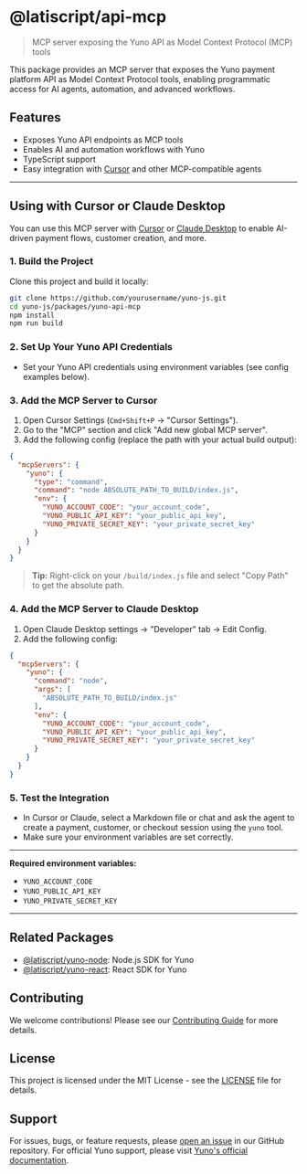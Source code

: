 # @latiscript/api-mcp

> MCP server exposing the Yuno API as Model Context Protocol (MCP) tools

This package provides an MCP server that exposes the Yuno payment platform API as Model Context Protocol tools, enabling programmatic access for AI agents, automation, and advanced workflows.

## Features

- Exposes Yuno API endpoints as MCP tools
- Enables AI and automation workflows with Yuno
- TypeScript support
- Easy integration with [Cursor](https://www.cursor.so/) and other MCP-compatible agents

---

## Using with Cursor or Claude Desktop

You can use this MCP server with [Cursor](https://www.cursor.so/) or [Claude Desktop](https://www.anthropic.com/claude) to enable AI-driven payment flows, customer creation, and more.

### 1. Build the Project

Clone this project and build it locally:

```bash
git clone https://github.com/yourusername/yuno-js.git
cd yuno-js/packages/yuno-api-mcp
npm install
npm run build
```

### 2. Set Up Your Yuno API Credentials

- Set your Yuno API credentials using environment variables (see config examples below).

### 3. Add the MCP Server to Cursor

1. Open Cursor Settings (`Cmd+Shift+P` → "Cursor Settings").
2. Go to the "MCP" section and click "Add new global MCP server".
3. Add the following config (replace the path with your actual build output):

```json
{
  "mcpServers": {
    "yuno": {
      "type": "command",
      "command": "node ABSOLUTE_PATH_TO_BUILD/index.js",
      "env": {
        "YUNO_ACCOUNT_CODE": "your_account_code",
        "YUNO_PUBLIC_API_KEY": "your_public_api_key",
        "YUNO_PRIVATE_SECRET_KEY": "your_private_secret_key"
      }
    }
  }
}
```
> **Tip:** Right-click on your `/build/index.js` file and select "Copy Path" to get the absolute path.

### 4. Add the MCP Server to Claude Desktop

1. Open Claude Desktop settings → "Developer" tab → Edit Config.
2. Add the following config:

```json
{
  "mcpServers": {
    "yuno": {
      "command": "node",
      "args": [
        "ABSOLUTE_PATH_TO_BUILD/index.js"
      ],
      "env": {
        "YUNO_ACCOUNT_CODE": "your_account_code",
        "YUNO_PUBLIC_API_KEY": "your_public_api_key",
        "YUNO_PRIVATE_SECRET_KEY": "your_private_secret_key"
      }
    }
  }
}
```

### 5. Test the Integration

- In Cursor or Claude, select a Markdown file or chat and ask the agent to create a payment, customer, or checkout session using the `yuno` tool.
- Make sure your environment variables are set correctly.

---

**Required environment variables:**

- `YUNO_ACCOUNT_CODE`
- `YUNO_PUBLIC_API_KEY`
- `YUNO_PRIVATE_SECRET_KEY`

---

## Related Packages

- [@latiscript/yuno-node](../yuno-node/README.md): Node.js SDK for Yuno
- [@latiscript/yuno-react](../yuno-react/README.md): React SDK for Yuno

## Contributing

We welcome contributions! Please see our [Contributing Guide](CONTRIBUTING.md) for more details.

## License

This project is licensed under the MIT License - see the [LICENSE](LICENSE) file for details.

## Support

For issues, bugs, or feature requests, please [open an issue](https://github.com/latiscript/yuno-js/issues) in our GitHub repository. For official Yuno support, please visit [Yuno's official documentation](https://docs.yuno.com). 